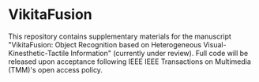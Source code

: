 # VikitaFusion
 This repository contains supplementary materials for the manuscript "VikitaFusion: Object Recognition based on Heterogeneous Visual-Kinesthetic-Tactile Information" (currently under review). Full code will be released upon acceptance following IEEE IEEE Transactions on Multimedia (TMM)'s open access policy.
